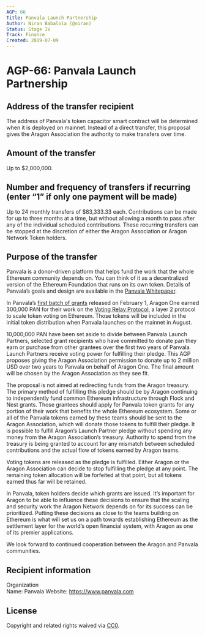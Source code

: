 ```yaml
---
AGP: 66
Title: Panvala Launch Partnership
Author: Niran Babalola (@niran)
Status: Stage IV
Track: Finance
Created: 2019-07-09
---
```


# AGP-66: Panvala Launch Partnership

## Address of the transfer recipient
The address of Panvala's token capacitor smart contract will be determined when
it is deployed on mainnet. Instead of a direct transfer, this proposal gives
the Aragon Association the authority to make transfers over time.

## Amount of the transfer
Up to $2,000,000.

## Number and frequency of transfers if recurring (enter “1” if only one payment will be made)
Up to 24 monthly transfers of $83,333.33 each. Contributions can be made for up to three months
at a time, but without allowing a month to pass after any of the individual
scheduled contributions. These recurring transfers can be stopped at the
discretion of either the Aragon Association or Aragon Network Token holders.

## Purpose of the transfer

Panvala is a donor-driven platform that helps fund the work that the whole Ethereum community depends on. You can think of it as a decentralized version of the Ethereum Foundation that runs on its own token. Details of Panvala’s goals and design are available in the [Panvala Whitepaper](https://v.fastcdn.co/u/b75396d2/44139515-0-Panvala-Whitepaper-J.pdf).

In Panvala’s [first batch of grants](https://medium.com/@Panvala/twelve-grants-awarded-in-batch-one-of-panvala-token-grants-59b8df7422fe) released on February 1, Aragon One earned 300,000 PAN for their work on the [Voting Relay Protocol](https://forum.aragon.org/t/simple-voting-relay-protocol-optimistic-vote-tallying/473), a layer 2 protocol to scale token voting on Ethereum. Those tokens will be included in the initial token distribution when Panvala launches on the mainnet in August.

10,000,000 PAN have been set aside to divide between Panvala Launch Partners, selected grant recipients who have committed to donate pan they earn or purchase from other grantees over the first two years of Panvala. Launch Partners receive voting power for fulfilling their pledge. This AGP proposes giving the Aragon Association permission to donate up to 2 million USD over two years to Panvala on behalf of Aragon One. The final amount will be chosen by the Aragon Association as they see fit.

The proposal is not aimed at redirecting funds from the Aragon treasury. The primary method of fulfilling this pledge should be by Aragon continuing to independently fund common Ethereum infrastructure through Flock and Nest grants. Those grantees should apply for Panvala token grants for any portion of their work that benefits the whole Ethereum ecosystem. Some or all of the Panvala tokens earned by these teams should be sent to the Aragon Association, which will donate those tokens to fulfill their pledge. It is possible to fulfill Aragon’s Launch Partner pledge without spending any money from the Aragon Association’s treasury. Authority to spend from the treasury is being granted to account for any mismatch between scheduled contributions and the actual flow of tokens earned by Aragon teams.

Voting tokens are released as the pledge is fulfilled. Either Aragon or the Aragon Association can decide to stop fulfilling the pledge at any point. The remaining token allocation will be forfeited at that point, but all tokens earned thus far will be retained.

In Panvala, token holders decide which grants are issued. It’s important for Aragon to be able to influence these decisions to ensure that the scaling and security work the Aragon Network depends on for its success can be prioritized. Putting these decisions as close to the teams building on Ethereum is what will set us on a path towards establishing Ethereum as the settlement layer for the world’s open financial system, with Aragon as one of its premier applications.

We look forward to continued cooperation between the Aragon and Panvala communities.

## Recipient information

Organization  
Name: Panvala
Website:  https://www.panvala.com

## License
Copyright and related rights waived via [CC0](https://creativecommons.org/publicdomain/zero/1.0/).
